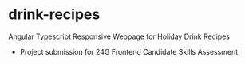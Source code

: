 # drink-recipes
Angular Typescript Responsive Webpage for Holiday Drink Recipes
- Project submission for 24G Frontend Candidate Skills Assessment
